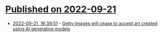 # [Published on 2022-09-21](index.md)

* [2022-09-21, 16:39:51](https://lobste.rs/s/t7pmij/getty_images_will_cease_accept_art) - [Getty Images will cease to accept art created using AI generative models](https://app.engage.gettyimages.com/e/es?e=11409471&elq=ffb9ca1a980a43f29bb0563b4f8b5f27)
